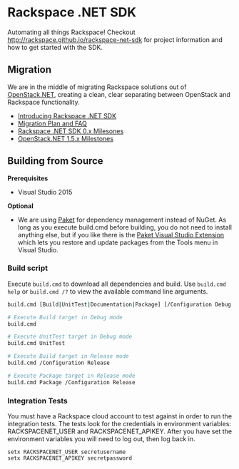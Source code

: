 # Rackspace .NET SDK
Automating all things Rackspace! Checkout http://rackspace.github.io/rackspace-net-sdk for project information and how to get started with the SDK.

## Migration
We are in the middle of migrating Rackspace solutions out of [OpenStack.NET](https://github.com/openstacknetsdk/openstack.net), creating a clean, clear separating between OpenStack and Rackspace functionality.

* [Introducing Rackspace .NET SDK](http://rackspace.github.io/rackspace-net-sdk/blog/introducing-rackspace-dotnet-sdk/)
* [Migration Plan and FAQ](https://github.com/openstacknetsdk/openstack.net/wiki/Rackspace-and-OpenStack.NET)
* [Rackspace .NET SDK 0.x Milesones](https://github.com/rackspace/rackspace-net-sdk/milestones)
* [OpenStack.NET 1.5.x Milestones](https://github.com/openstacknetsdk/openstack.net/milestones)

## Building from Source
**Prerequisites**
* Visual Studio 2015

**Optional**
* We are using [Paket](http://fsprojects.github.io/Paket) for dependency management instead of NuGet. As long as you execute build.cmd before building, you do not need to install anything else, but if you like there is the [Paket Visual Studio Extension](http://fsprojects.github.io/Paket/editor-support.html#Visual-Studio) which lets you restore and update packages from the Tools menu in Visual Studio.

### Build script

Execute `build.cmd` to download all dependencies and build. Use `build.cmd help` or `build.cmd /?` to view the available command line arguments.

```bash
build.cmd [Build|UnitTest|Documentation|Package] [/Configuration Debug|Release]

# Execute Build target in Debug mode
build.cmd

# Execute UnitTest target in Debug mode
build.cmd UnitTest

# Execute Build target in Release mode
build.cmd /Configuration Release

# Execute Package target in Release mode
build.cmd Package /Configuration Release
```

### Integration Tests
You must have a Rackspace cloud account to test against in order to run the integration tests. The tests look for the credentials in environment variables: RACKSPACENET_USER and RACKSPACENET_APIKEY. After you have set the environment variables you will need to log out, then log back in.

```batchfile
setx RACKSPACENET_USER secretusername
setx RACKSPACENET_APIKEY secretpassword
```
